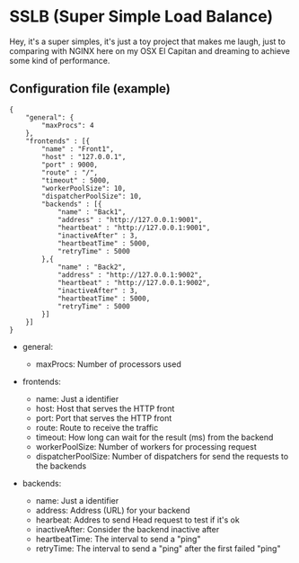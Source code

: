 # SSLB (Super Simple Load Balance)

Hey, it's a super simples, it's just a toy project that makes me laugh, just to comparing with NGINX here on my OSX El Capitan and dreaming to achieve some kind of performance.

## Configuration file (example)
```
{
    "general": {
        "maxProcs": 4
    },
    "frontends" : [{
        "name" : "Front1",
        "host" : "127.0.0.1",
        "port" : 9000,
        "route" : "/",
        "timeout" : 5000,
        "workerPoolSize": 10,
        "dispatcherPoolSize": 10,
        "backends" : [{
            "name" : "Back1",
            "address" : "http://127.0.0.1:9001",
            "heartbeat" : "http://127.0.0.1:9001",
            "inactiveAfter" : 3,
            "heartbeatTime" : 5000,
            "retryTime" : 5000
        },{
            "name" : "Back2",
            "address" : "http://127.0.0.1:9002",
            "heartbeat" : "http://127.0.0.1:9002",
            "inactiveAfter" : 3,
            "heartbeatTime" : 5000,
            "retryTime" : 5000
        }]
    }]
}
```

* general:
	* maxProcs: Number of processors used
	
* frontends:
	* name: Just a identifier
	* host: Host that serves the HTTP front
	* port: Port that serves the HTTP front
	* route: Route to receive the traffic
	* timeout: How long can wait for the result (ms) from the backend
	* workerPoolSize: Number of workers for processing request
	* dispatcherPoolSize: Number of dispatchers for send the requests to the backends

* backends:
	* name: Just a identifier
	* address: Address (URL) for your backend
	* hearbeat: Addres to send Head request to test if it's ok
	* inactiveAfter: Consider the backend inactive after
	* heartbeatTime: The interval to send a "ping"
	* retryTime: The interval to send a "ping" after the first failed "ping"
	